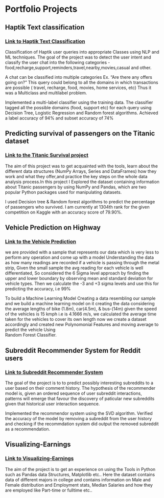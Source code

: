 # Portfolio Projects

## Haptik Text classification
### [Link to Haptik Text Classification]()
Classification of Haptik user queries into appropriate Classes using NLP and ML techniques.
The goal of the project was to detect the user intent and classify the user chat into the following categories - food,recharge,support,reminders,travel,nearby,movies,casual and other.

A chat can be classified into multiple categories Ex. “Are there any offers going on?” This query could belong to all the domains in which transactions are possible ( travel, recharge, food, movies, home services, etc) Thus it was a Multiclass and multilabel problem.

Implemented a multi-label classifier using the training data. The classifier tagged all the possible domains (food, support etc) for each query using Decision Tree, Logistic Regression and Random forest algorithms.
Achieved a label accuracy of 94% and subset accuracy of 74%

## Predicting survival of passengers on the Titanic dataset
### [Link to the Titanic Survival project](https://github.com/gowthamdongari/Titanic_Survival)
The aim of this project was to get acquainted with the tools, learn about the different data structures (NumPy Arrays, Series and DataFrames) how they work and what they offer,and practice the key steps on the whole data analysis process.In this project I Explored the dataset containing information about Titanic passengers by using NumPy and Pandas, which are two popular Python packages used for manipulating datasets. 

I used Decision tree & Random forest algorithms to predict the percentage of passengers who survived.
I am currently at 1304th rank for the given competition on Kaggle with an accuracy score of 79.90%.

## Vehicle Prediction on Highway
### [Link to the Vehicle Prediction](https://github.com/gowthamdongari/Vehicle_Prediction/blob/master/final_model.ipynb)
we are provided with a sample that represents our data which is very less to perform any operation and come up with a model
Understanding the data as how many readings are recorded if a vehicle is passing through the metal strip, Given the small sample the avg reading for each vehicle is well differentiated, So considered the 6 Sigma level approach by finding the upper and lower boundary by observing mean and standard deviation for vehicle types.
Then we calculate the -3 and +3 sigma levels and use this for predicting the accuracy, i.e 99%

To build a Machine Learning Model Creating a data resembling our sample and we build a machine learning model on it
creating the data considering the average lengths of bike (1.8m), car(4.5m), & bus-(14m) given the speed of the vehicles is 15 kmph i.e is 4.1666 m/s, we calculated the average time taken for the vehicles to cover its own length
now we create a dataset accordingly and created new Polynomonial Features and moving average to predict the vehicle Using        
Random Forest Classifier.

## Subreddit Recommender System for Reddit users
### [Link to Subreddit Recommender System]()
The goal of the project is to to predict possibly interesting subreddits to a user based on their comment history. The hypothesis of the recommender model is, given an ordered sequence of user subreddit interactions, patterns will emerge that favour the discovery of paticular new subreddits given that historical user interaction sequence.

Implemented the recommendor system using the SVD algorithm.
Verified the accuracy of the model by removing a subreddit from the user history and checking if the recommdation system did output the removed subreddit as a recommendation.

## Visualizing-Earnings
### [Link to Visualizing-Earnings]()
The aim of the project is to get an experience on using the Tools in Python such as Pandas data Structures, Matplotlib etc..
Here the dataset contains data of different majors in college and contains information on Male and Female distribution and 
Employment stats, Median Salaries and how they are employed like Part-time or fulltime etc.. 













